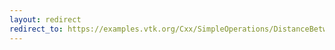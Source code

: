 ```yaml
---
layout: redirect
redirect_to: https://examples.vtk.org/Cxx/SimpleOperations/DistanceBetweenPoints/
---
```


